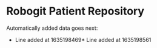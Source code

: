 # Robogit Patient Repository

Automatically added data goes next:

* Line added at 1635198469* Line added at 1635198561